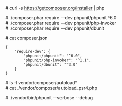 \# curl -s https://getcomposer.org/installer | php

\# ./composer.phar require --dev phpunit/phpunit ^6.0  
\# ./composer.phar require --dev phpunit/php-invoker  
\# ./composer.phar require --dev phpunit/dbunit  

\# cat composer.json

```
{
    "require-dev": {
        "phpunit/phpunit": "^6.0",
        "phpunit/php-invoker": "^1.1",
        "phpunit/dbunit": "^3.0"
    }
}
```

\# ls -l vendor/composer/autoload*  
\# cat ./vendor/composer/autoload_psr4.php  

\# ./vendor/bin/phpunit --verbose --debug  
